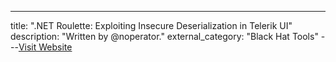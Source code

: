 ---
title: ".NET Roulette: Exploiting Insecure Deserialization in Telerik UI"
description: "Written by @noperator."
external_category: "Black Hat Tools"
---[Visit Website](https://www.youtube.com/watch?v=--6PiuvBGAU)

